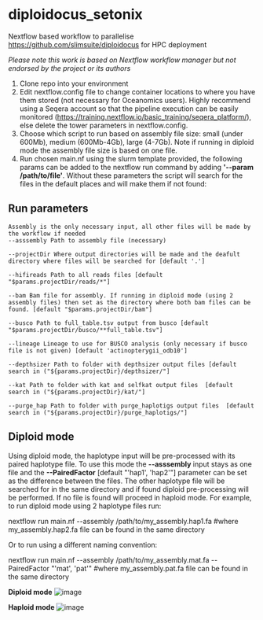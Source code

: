 # diploidocus_setonix

Nextflow based workflow to parallelise https://github.com/slimsuite/diploidocus for HPC deployment

_Please note this work is based on Nextflow workflow manager but not endorsed by the project or its authors_

1. Clone repo into your environment
2. Edit nextflow.config file to change container locations to where you have them stored (not necessary for Oceanomics users). Highly recommend using a Seqera account so that the pipeline execution can be easily monitored (https://training.nextflow.io/basic_training/seqera_platform/), else delete the tower parameters in nextflow.config.
3. Choose which script to run based on assembly file size: small (under 600Mb), medium (600Mb-4Gb), large (4-7Gb). Note if running in diploid mode the assembly file size is based on one file.
5. Run chosen main.nf using the slurm template provided, the following params can be added to the nextflow run command by adding **'--param /path/to/file'**. Without these parameters the script will search for the files in the default places and will make them if not found:

## Run parameters
   
```
Assembly is the only necessary input, all other files will be made by the workflow if needed
--asssembly Path to assembly file (necessary) 

--projectDir Where output directories will be made and the deafult directory where files will be searched for [default '.']

--hifireads Path to all reads files [default "$params.projectDir/reads/*"]

--bam Bam file for assembly. If running in diploid mode (using 2 assembly files) then set as the directory where both bam files can be found. [default "$params.projectDir/bam"]

--busco Path to full_table.tsv output from busco [default "$params.projectDir/busco/**full_table.tsv"]

--lineage Lineage to use for BUSCO analysis (only necessary if busco file is not given) [default 'actinopterygii_odb10']

--depthsizer Path to folder with depthsizer output files [default search in ("${params.projectDir}/depthsizer/"]

--kat Path to folder with kat and selfkat output files  [default search in ("${params.projectDir}/kat/"]

--purge_hap Path to folder with purge_haplotigs output files  [default search in ("${params.projectDir}/purge_haplotigs/"]
```




## Diploid mode

Using diploid mode, the haplotype input will be pre-processed with its paired haplotype file. To use this mode the **--asssembly** input stays as one file and the **--PairedFactor** [default "'hap1', 'hap2'"] parameter can be set as the difference between the files. The other haplotype file will be searched for in the same directory and if found diploid pre-processing will be performed. If no file is found will proceed in haploid mode. For example, to run diploid mode using 2 haplotype files run: 

nextflow run main.nf --assembly /path/to/my_assembly.hap1.fa    #where my_assembly.hap2.fa file can be found in the same directory

Or to run using a different naming convention:

nextflow run main.nf --assembly /path/to/my_assembly.mat.fa --PairedFactor "'mat', 'pat'"   #where my_assembly.pat.fa file can be found in the same directory



**Diploid mode**
![image](https://github.com/jadedavis5/diploidocus_nextflow_HPC/assets/111946376/b1d16824-4b50-47ef-a8c1-42a958b53ed4)

**Haploid mode**
![image](https://github.com/jadedavis5/diploidocus_nextflow_HPC/assets/111946376/c894483d-dc88-4ebe-9673-3b3ed69d73bc)





